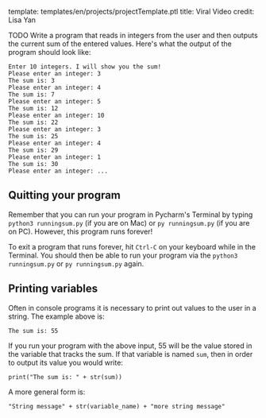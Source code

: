 template: templates/en/projects/projectTemplate.ptl
title: Viral Video
credit: Lisa Yan

TODO
Write a program that reads in integers from the user and then outputs the current
sum of the entered values. Here's what the output of the program should look like:

```
Enter 10 integers. I will show you the sum!
Please enter an integer: 3
The sum is: 3
Please enter an integer: 4
The sum is: 7
Please enter an integer: 5
The sum is: 12
Please enter an integer: 10
The sum is: 22
Please enter an integer: 3
The sum is: 25
Please enter an integer: 4
The sum is: 29
Please enter an integer: 1
The sum is: 30
Please enter an integer: ...
```

## Quitting your program
Remember that you can run your program in Pycharm's Terminal by typing `python3 runningsum.py` (if you are on Mac)
or `py runningsum.py` (if you are on PC). However, this program runs forever!

To exit a program that runs forever, hit `Ctrl-C` on your keyboard while in the Terminal. You should then be able
to run your program via the `python3 runningsum.py` or `py runningsum.py` again.

## Printing variables
Often in console programs it is necessary to print out values to the user in a string. The example above is: 

```
The sum is: 55
```

If you run your program with the above input, 55 will be the value stored in the variable that tracks the sum. If that variable is named `sum`, then in order to output its value you would write:

```
print("The sum is: " + str(sum))
```

A more general form is:

```
"String message" + str(variable_name) + "more string message"
```
